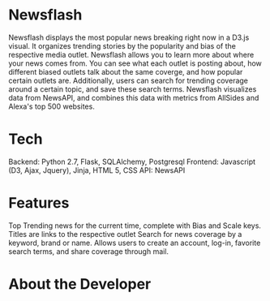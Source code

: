 # Newsflash

Newsflash displays the most popular news breaking right now in a D3.js visual. It organizes trending stories by the popularity and bias of the respective media outlet. Newsflash allows you to learn more about where your news comes from. You can see what each outlet is posting about, how different biased outlets talk about the same coverge, and how popular certain outlets are. Additionally, users can search for trending coverage around a certain topic, and save these search terms. Newsflash visualizes data from NewsAPI, and combines this data with metrics from AllSides and Alexa's top 500 websites.

# Tech 

Backend: Python 2.7, Flask, SQLAlchemy, Postgresql
Frontend: Javascript (D3, Ajax, Jquery), Jinja, HTML 5, CSS
API: NewsAPI

# Features 

Top Trending news for the current time, complete with Bias and Scale keys. Titles are links to the respective outlet
Search for news coverage by a keyword, brand or name.
Allows users to create an account, log-in, favorite search terms, and share coverage through mail.

# About the Developer 
